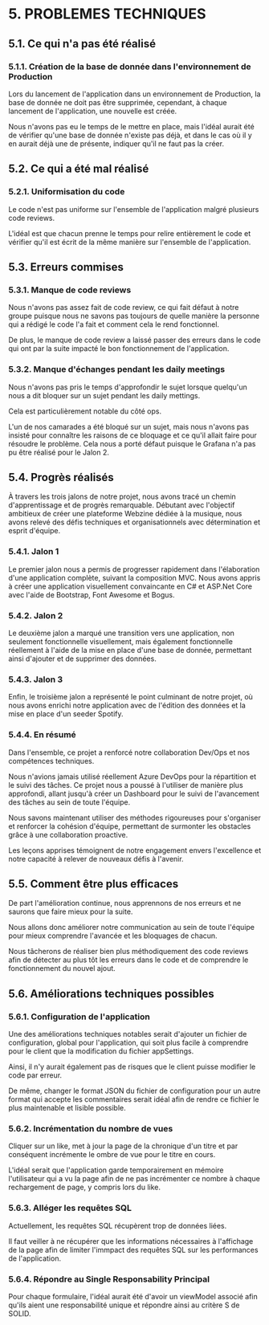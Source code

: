 # **5. PROBLEMES TECHNIQUES** ##

## 5.1. Ce qui n'a pas été réalisé

### 5.1.1. Création de la base de donnée dans l'environnement de Production

Lors du lancement de l'application dans un environnement de Production, la base de donnée ne doit pas être supprimée, cependant, à chaque lancement de l'application, une nouvelle est créée.

Nous n'avons pas eu le temps de le mettre en place, mais l'idéal aurait été de vérifier qu'une base de donnée n'existe pas déjà, et dans le cas où il y en aurait déjà une de présente, indiquer qu'il ne faut pas la créer.

## 5.2. Ce qui a été mal réalisé

### 5.2.1. Uniformisation du code

Le code n'est pas uniforme sur l'ensemble de l'application malgré plusieurs code reviews.

L'idéal est que chacun prenne le temps pour relire entièrement le code et vérifier qu'il est écrit de la même manière sur l'ensemble de l'application.

## 5.3. Erreurs commises

### 5.3.1. Manque de code reviews

Nous n'avons pas assez fait de code review, ce qui fait défaut à notre groupe puisque nous ne savons pas toujours de quelle manière la personne qui a rédigé le code l'a fait et comment cela le rend fonctionnel.

De plus, le manque de code review a laissé passer des erreurs dans le code qui ont par la suite impacté le bon fonctionnement de l'application.

### 5.3.2. Manque d'échanges pendant les daily meetings

Nous n'avons pas pris le temps d'approfondir le sujet lorsque quelqu'un nous a dit bloquer sur un sujet pendant les daily mettings.

Cela est particulièrement notable du côté ops.

L'un de nos camarades a été bloqué sur un sujet, mais nous n'avons pas insisté pour connaître les raisons de ce bloquage et ce qu'il allait faire pour résoudre le problème.
Cela nous a porté défaut puisque le Grafana n'a pas pu être réalisé pour le Jalon 2.

## 5.4. Progrès réalisés

À travers les trois jalons de notre projet, nous avons tracé un chemin d'apprentissage et de progrès remarquable. 
Débutant avec l'objectif ambitieux de créer une plateforme Webzine dédiée à la musique, nous avons relevé des défis techniques et organisationnels avec détermination et esprit d'équipe.

### 5.4.1. Jalon 1

Le premier jalon nous a permis de progresser rapidement dans l'élaboration d'une application complète, suivant la composition MVC.
Nous avons appris à créer une application visuellement convaincante en C# et ASP.Net Core avec l'aide de Bootstrap, Font Awesome et Bogus.

### 5.4.2. Jalon 2

Le deuxième jalon a marqué une transition vers une application, non seulement fonctionnelle visuellement, mais également fonctionnelle réellement à l'aide de la mise en place d'une base de donnée, permettant ainsi d'ajouter et de supprimer des données.

### 5.4.3. Jalon 3

Enfin, le troisième jalon a représenté le point culminant de notre projet, où nous avons enrichi notre application avec de l'édition des données et la mise en place d'un seeder Spotify.

### 5.4.4. En résumé

Dans l'ensemble, ce projet a renforcé notre collaboration Dev/Ops et nos compétences techniques. 

Nous n'avions jamais utilisé réellement Azure DevOps pour la répartition et le suivi des tâches.
Ce projet nous a poussé à l'utiliser de manière plus approfondi, allant jusqu'à créer un Dashboard pour le suivi de l'avancement des tâches au sein de toute l'équipe.

Nous savons maintenant utiliser des méthodes rigoureuses pour s'organiser et renforcer la cohésion d'équipe, permettant de surmonter les obstacles grâce à une collaboration proactive. 

Les leçons apprises témoignent de notre engagement envers l'excellence et notre capacité à relever de nouveaux défis à l'avenir.

## 5.5. Comment être plus efficaces

De part l'amélioration continue, nous apprennons de nos erreurs et ne saurons que faire mieux pour la suite.

Nous allons donc améliorer notre communication au sein de toute l'équipe pour mieux comprendre l'avancée et les bloquages de chacun.

Nous tâcherons de réaliser bien plus méthodiquement des code reviews afin de détecter au plus tôt les erreurs dans le code et de comprendre le fonctionnement du nouvel ajout.

## 5.6. Améliorations techniques possibles

### 5.6.1. Configuration de l'application

Une des améliorations techniques notables serait d'ajouter un fichier de configuration, global pour l'application, qui soit plus facile à comprendre pour le client que la modification du fichier appSettings.

Ainsi, il n'y aurait également pas de risques que le client puisse modifier le code par erreur.

De même, changer le format JSON du fichier de configuration pour un autre format qui accepte les commentaires serait idéal afin de rendre ce fichier le plus maintenable et lisible possible.

### 5.6.2. Incrémentation du nombre de vues

Cliquer sur un like, met à jour la page de la chronique d'un titre et par conséquent incrémente le ombre de vue pour le titre en cours.

L'idéal serait que l'application garde temporairement en mémoire l'utilisateur qui a vu la page afin de ne pas incrémenter ce nombre à chaque rechargement de page, y compris lors du like.

### 5.6.3. Alléger les requêtes SQL

Actuellement, les requêtes SQL récupèrent trop de données liées.

Il faut veiller à ne récupérer que les informations nécessaires à l'affichage de la page afin de limiter l'immpact des requêtes SQL sur les performances de l'application.

### 5.6.4. Répondre au Single Responsability Principal

Pour chaque formulaire, l'idéal aurait été d'avoir un viewModel associé afin qu'ils aient une responsabilité unique et répondre ainsi au critère S de SOLID.
